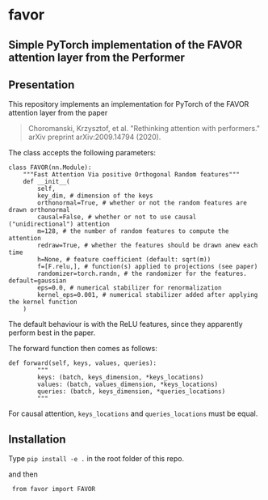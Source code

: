 # favor
## Simple PyTorch implementation of the FAVOR attention layer from the Performer

## Presentation

This repository implements an implementation for PyTorch of the FAVOR attention layer from the paper
> Choromanski, Krzysztof, et al. "Rethinking attention with performers." arXiv preprint arXiv:2009.14794 (2020).


The class accepts the following parameters:
```
class FAVOR(nn.Module):
    """Fast Attention Via positive Orthogonal Random features"""
    def __init__(
        self,
        key_dim, # dimension of the keys
        orthonormal=True, # whether or not the random features are drawn orthonormal
        causal=False, # whether or not to use causal ("unidirectional") attention
        m=128, # the number of random features to compute the attention
        redraw=True, # whether the features should be drawn anew each time
        h=None, # feature coefficient (default: sqrt(m))
        f=[F.relu,], # function(s) applied to projections (see paper)
        randomizer=torch.randn, # the randomizer for the features. default=gaussian
        eps=0.0, # numerical stabilizer for renormalization
        kernel_eps=0.001, # numerical stabilizer added after applying the kernel function
    )
```

The default behaviour is with the ReLU features, since they apparently perform best in the paper.

The forward function then comes as follows:

```
def forward(self, keys, values, queries):
        """
        keys: (batch, keys_dimension, *keys_locations)
        values: (batch, values_dimension, *keys_locations)
        queries: (batch, keys_dimension, *queries_locations)
        """
```

For causal attention, `keys_locations` and `queries_locations` must be equal.

## Installation

Type `pip install -e .` in the root folder of this repo.

and then
```
 from favor import FAVOR
```
